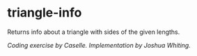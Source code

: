 # triangle-info
Returns info about a triangle with sides of the given lengths.

_Coding exercise by Caselle. Implementation by Joshua Whiting._
